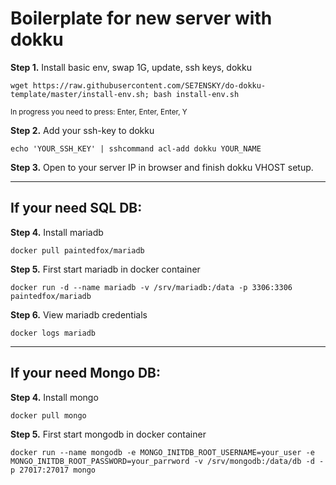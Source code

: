 # Boilerplate for new server with dokku


**Step 1.** Install basic env, swap 1G, update, ssh keys, dokku
```
wget https://raw.githubusercontent.com/SE7ENSKY/do-dokku-template/master/install-env.sh; bash install-env.sh
```
<sup>In progress you need to press: Enter, Enter, Enter, Y</sup>

**Step 2.** Add your ssh-key to dokku
```
echo 'YOUR_SSH_KEY' | sshcommand acl-add dokku YOUR_NAME
```

**Step 3.** Open to your server IP in browser and finish dokku VHOST setup.


___

## If your need SQL DB:

**Step 4.** Install mariadb
```
docker pull paintedfox/mariadb
```

**Step 5.** First start mariadb in docker container
```
docker run -d --name mariadb -v /srv/mariadb:/data -p 3306:3306 paintedfox/mariadb
```

**Step 6.** View mariadb credentials
```
docker logs mariadb
```

___

## If your need Mongo DB:

**Step 4.** Install mongo
```
docker pull mongo
```

**Step 5.** First start mongodb in docker container
```
docker run --name mongodb -e MONGO_INITDB_ROOT_USERNAME=your_user -e MONGO_INITDB_ROOT_PASSWORD=your_parrword -v /srv/mongodb:/data/db -d -p 27017:27017 mongo
```
